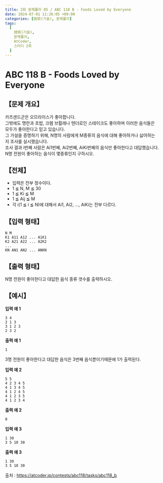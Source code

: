 ```yaml
---
title: 2회 문제풀이 05 / ABC 118 B - Foods Loved by Everyone
date: 2024-07-01 11:26:05 +09:00
categories: [技術(기술), 문제풀이]
tags:
  [
    技術(기술),
    문제풀이,
    AtCoder,
    스터디 2회
  ]
---
```

# ABC 118 B - Foods Loved by Everyone
## 【문제 개요】
카츠샌드군은 오므라이스가 좋아합니다.<br>
그밖에도 명란과 초밥, 크렘 브륄레나 텐더로인 스테이크도 좋아하며 이러한 음식들은 모두가 좋아한다고 믿고 있습니다.<br>
그 가설을 증명하기 위해, N명의 사람에게 M종류의 음식에 대해 좋아하거나 싫어하는지 조사를 실시했습니다.<br>
조사 결과 i번째 사람은 Ai1번째, Ai2번째, AiKi번째의 음식만 좋아한다고 대답했습니다.<br>
N명 전원이 좋아하는 음식이 몇종류인지 구하시오.


## 【전제】
- 입력은 전부 정수이다.
- 1 ≦ N, M ≦ 30
- 1 ≦ Ki ≦ M
- 1 ≦ Aij ≦ M
- 각 i(1 ≦ i ≦ N)에 대해서 Ai1, Ai2, ..., AiKi는 전부 다르다.

## 【입력 형태】
```
N M
K1 A11 A12 ... A1K1
K2 A21 A22 ... A2K2
...
KN AN1 AN2 ... ANKN
```

## 【출력 형태】
N명 전원이 좋아한다고 대답한 음식 종류 갯수를 출력하시오.

## 【예시】

**입력 예 1**

```
3 4
2 1 3
3 1 2 3
2 3 2
```

**출력 예 1**

```
1
```
3명 전원이 좋아한다고 대답한 음식은 3번째 음식뿐이기때문에 1가 출력된다.

**입력 예 2**

```
5 5
4 2 3 4 5
4 1 3 4 5
4 1 2 4 5
4 1 2 3 5
4 1 2 3 4
```

**출력 예 2**

```
0
```

**입력 예 3**

```
1 30
3 5 10 30
```

**출력 예 3**

```
1 30
3 5 10 30
```

출처 : <a href="https://atcoder.jp/contests/abc118/tasks/abc118_b">https://atcoder.jp/contests/abc118/tasks/abc118_b</a> 